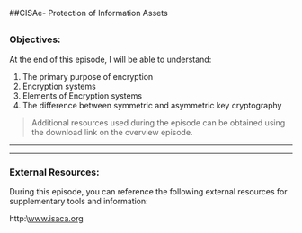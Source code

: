 ##CISAe- Protection of Information Assets
##
### Objectives:

At the end of this episode, I will be able to understand:

1. The primary purpose of encryption
2. Encryption systems
3. Elements of Encryption systems
4. The difference between symmetric and asymmetric key cryptography




	

>Additional resources used during the episode can be obtained using the download link on the overview episode.

-----------------------------------------------------------






-----------------------------------------------------------
### External Resources:

During this episode, you can reference the following external resources for supplementary tools and information:

http:\www.isaca.org
